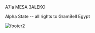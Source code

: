 A7la MESA 3ALEKO

Alpha State -- all rights to GramBell Egypt


![footer2](https://github.com/user-attachments/assets/abc7bc27-8c87-4f3b-a27c-ca9f330cab4c)
